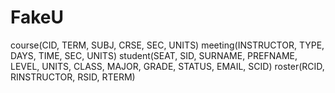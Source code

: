 # FakeU

course(CID, TERM, SUBJ, CRSE, SEC, UNITS)
meeting(INSTRUCTOR, TYPE, DAYS, TIME, SEC, UNITS)
student(SEAT, SID, SURNAME, PREFNAME, LEVEL, UNITS, CLASS, MAJOR, GRADE, STATUS, EMAIL, SCID)
roster(RCID, RINSTRUCTOR, RSID, RTERM)
